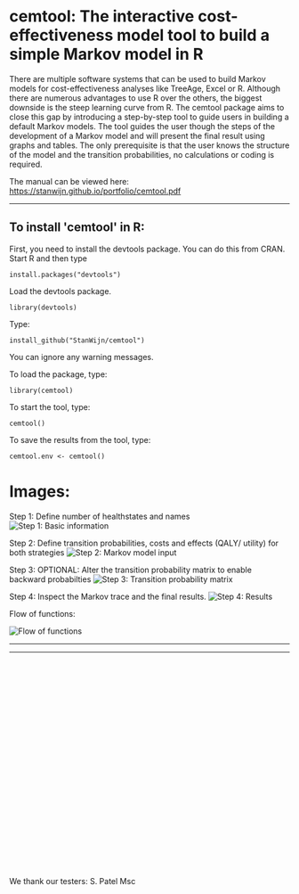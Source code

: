 # cemtool: The interactive cost-effectiveness model tool to build a simple Markov model in R

There are multiple software systems that can be used to build Markov models for cost-effectiveness analyses like TreeAge, Excel or R. Although there are numerous advantages to use R over the others, the biggest downside is the steep learning curve from R. The cemtool package aims to close this gap by introducing a step-by-step tool to guide users in building a default Markov models. The tool guides the user though the steps of the development of a Markov model and will present the final result using graphs and tables. The only prerequisite is that the user knows the structure of the model and the transition probabilities, no calculations or coding is required. 

The manual can be viewed here: https://stanwijn.github.io/portfolio/cemtool.pdf 

--------

## To install 'cemtool' in R:
 
 First, you need to install the devtools package. You can do this from CRAN. Start R and then type 
 ```
 install.packages("devtools")
 ```
 Load the devtools package.
 ```
 library(devtools)
 ```
 Type:
 
 ```
 install_github("StanWijn/cemtool")
 ```
 You can ignore any warning messages.
 
  
 To load the package, type:
 ```
 library(cemtool)
 ```

To start the tool, type: 

```
cemtool()
```

To save the results from the tool, type:
```
cemtool.env <- cemtool()
```

# Images:

Step 1: Define number of healthstates and names
![Step 1: Basic information](https://stanwijn.github.io/cemtool_image/step1.PNG)

Step 2: Define transition probabilities, costs and effects (QALY/ utility) for both strategies
![Step 2: Markov model input](https://stanwijn.github.io/cemtool_image/step2.PNG)

Step 3: OPTIONAL: Alter the transition probability matrix to enable backward probabilties
![Step 3: Transition probability matrix](https://stanwijn.github.io/cemtool_image/step3.PNG)

Step 4: Inspect the Markov trace and the final results. 
![Step 4: Results](https://stanwijn.github.io/cemtool_image/step4.PNG)

Flow of functions:

![Flow of functions](https://stanwijn.github.io/cemtool_image/flow.png)

--------
--------

<br>
<br>
<br>
<br>
<br><br>
<br><br><br><br><br><br><br><br><br><br><br><br><br><br><br><br>


We thank our testers:
S. Patel Msc
